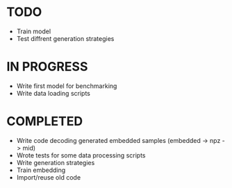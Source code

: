 # TODO

- Train model
- Test diffrent generation strategies

# IN PROGRESS

- Write first model for benchmarking
- Write data loading scripts

# COMPLETED

- Write code decoding generated embedded samples (embedded -> npz -> mid)
- Wrote tests for some data processing scripts
- Write generation strategies
- Train embedding
- Import/reuse old code
